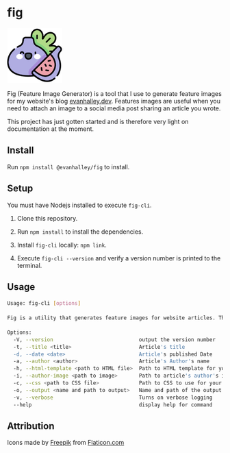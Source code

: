 # fig

![Fig logo](./fig.png)

Fig (Feature Image Generator) is a tool that I use to generate feature images for my website's blog [evanhalley.dev](evanhalley.dev).  Features images are useful when you need to attach an image to a social media post sharing an article you wrote.

This project has just gotten started and is therefore very light on documentation at the moment.  

## Install

Run `npm install @evanhalley/fig` to install.
## Setup

You must have Nodejs installed to execute `fig-cli`.

1. Clone this repository.

2. Run `npm install` to install the dependencies.

3. Install `fig-cli` locally: `npm link`.

4. Execute `fig-cli --version` and verify a version number is printed to the terminal.

## Usage

```sh
Usage: fig-cli [options]

Fig is a utility that generates feature images for website articles. The images can be used for sharing the article on social media.

Options:
  -V, --version                            output the version number
  -t, --title <title>                      Article's title
  -d, --date <date>                        Article's published Date
  -a, --author <author>                    Article's Author's name
  -h, --html-template <path to HTML file>  Path to HTML template for your feature image
  -i, --author-image <path to image>       Path to article's author's image
  -c, --css <path to CSS file>             Path to CSS to use for your feature image
  -o, --output <name and path to output>   Name and path of the output file, append with .jpg or .png
  -v, --verbose                            Turns on verbose logging
  --help                                   display help for command
```

## Attribution

Icons made by [Freepik](https://www.freepik.com)</a> from [Flaticon.com](https://www.flaticon.com/)